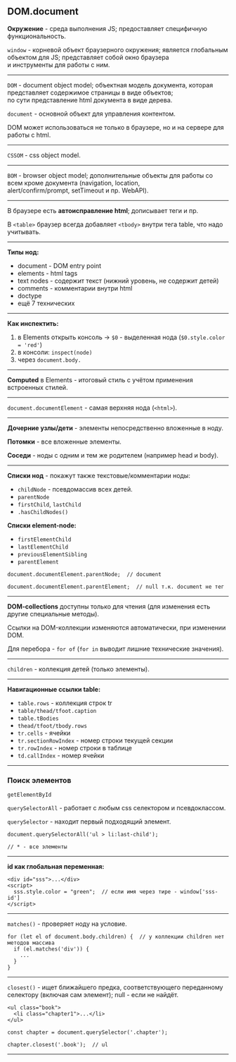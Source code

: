 ## DOM.document

**Окружение** - среда выполнения JS; предоставляет специфичную функциональность.

`window` - корневой объект браузерного окружения; является глобальным объектом для JS; представляет собой окно браузера  
и инструменты для работы с ним.
___

`DOM` - document object model; объектная модель документа, которая представляет содержимое страницы в виде объектов;  
по сути представление html документа в виде дерева.

`document` - основной объект для управления контентом.

DOM может использоваться не только в браузере, но и на сервере для работы с html.
___

`CSSOM` - css object model.
___

`BOM` - browser object model; дополнительные объекты для работы со всем кроме документа (navigation, location,  
alert/confirm/prompt, setTimeout и пр. WebAPI).
___

В браузере есть **автоисправление html**; дописывает теги и пр.

В `<table>` браузер всегда добавляет `<tbody>` внутри тега table, что надо учитывать.
___

**Типы нод:**
- document - DOM entry point
- elements - html tags
- text nodes - содержит текст (нижний уровень, не содержит детей)
- comments - комментарии внутри html
- doctype
- ещё 7 технических
___

**Как инспектить:**
1. в Elements открыть консоль -> `$0` - выделенная нода (`$0.style.color = 'red'`)
2. в консоли: `inspect(node)`
3. через `document.body.`
___

**Computed** в Elements - итоговый стиль с учётом применения встроенных стилей.
___

`document.documentElement` - самая верхняя нода (`<html>`).
___

**Дочерние узлы/дети** - элементы непосредственно вложенные в ноду.

**Потомки** - все вложенные элементы.

**Соседи** - ноды с одним и тем же родителем (например head и body).
___

**Списки нод** - покажут также текстовые/комментарии ноды:
- `childNode` - псевдомассив всех детей.
- `parentNode`
- `firstChild`, `lastChild`
- `.hasChildNodes()`

**Списки element-node:**
- `firstElementChild`
- `lastElementChild`
- `previousElementSibling`
- `parentElement`

```
document.documentElement.parentNode;  // document

document.documentElement.parentElement;  // null т.к. document не тег
```
___

**DOM-collections** доступны только для чтения (для изменения есть другие специальные методы).

Ссылки на DOM-коллекции изменяются автоматически, при изменении DOM.

Для перебора - `for of` (`for in` выводит лишние технические значения).
___

`children` - коллекция детей (только элементы).
___

**Навигационные ссылки table:**
- `table.rows` - коллекция строк tr
- `table/thead/tfoot.caption`
- `table.tBodies`
- `thead/tfoot/tbody.rows`
- `tr.cells` - ячейки
- `tr.sectionRowIndex` - номер строки текущей секции
- `tr.rowIndex` - номер строки в таблице
- `td.callIndex` - номер ячейки
___

### Поиск элементов

`getElementById`

`querySelectorAll` - работает с любым css селектором и псевдоклассом.

`querySelector` - находит первый подходящий элемент.

```
document.querySelectorAll('ul > li:last-child');

// * - все элементы
```
___

**id как глобальная переменная:**

```
<div id="sss">...</div>
<script>
  sss.style.color = "green";  // если имя через тире - window['sss-id']
</script>
```
___

`matches()` - проверяет ноду на условие.

```
for (let el of document.body.children) {  // у коллекции children нет методов массива
  if (el.matches('div')) {
    ...
  }
}
```
___

`closest()` - ищет ближайшего предка, соответствующего переданному селектору (включая сам элемент); null - если не найдёт.

```
<ul class="book">
  <li class="chapter1">...</li>
</ul>

const chapter = document.querySelector('.chapter');

chapter.closest('.book');  // ul
```
___


